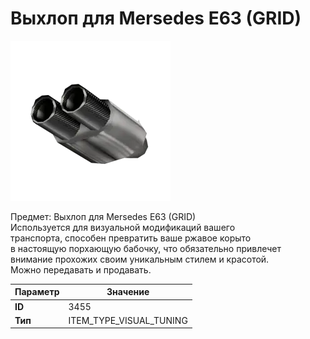 # Выхлоп для Mersedes E63 (GRID)

![Item Image](../img/3455.webp?raw=true)

Предмет: Выхлоп для Mersedes E63 (GRID)<br>Используется для визуальной модификаций вашего<br>транспорта, способен превратить ваше ржавое корыто<br>в настоящую порхающую бабочку, что обязательно привлечет<br>внимание прохожих своим уникальным стилем и красотой.<br>Можно передавать и продавать.


| Параметр | Значение |
|----------|----------|
| **ID** | 3455 |
| **Тип** | ITEM_TYPE_VISUAL_TUNING |

